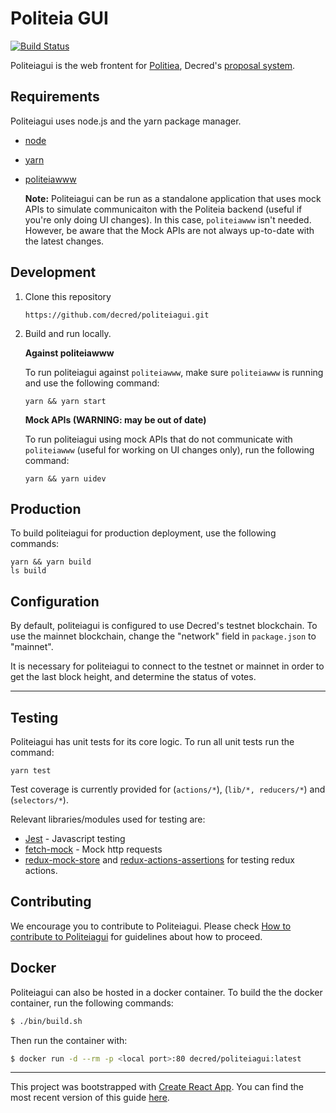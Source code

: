 # Politeia GUI

[![Build Status](https://travis-ci.org/decred/politeiagui.svg?branch=master)](https://travis-ci.org/decred/politeiagui)

Politeiagui is the web frontent for [Politiea](https://github.com/decred/politeia), Decred's [proposal system](https://proposals.decred.org/). 


## Requirements

Politeiagui uses node.js and the yarn package manager. 

- [node](https://nodejs.org/en/download/)
- [yarn](https://yarnpkg.com/en/)
- [politeiawww](https://github.com/decred/politeia)

    **Note:**  Politeiagui can be run as a standalone application that uses mock APIs to simulate communicaiton with the Politeia backend (useful if you're only doing UI changes). In this case, `politeiawww` isn't needed. However, be aware that the Mock APIs are not always up-to-date with the latest changes. 



## Development


1. Clone this repository

    `https://github.com/decred/politeiagui.git`
    

1. Build and run locally.

    **Against politeiawww**
    
    To run politeiagui against `politeiawww`, make sure `politeiawww` is running and use the following command:
    
    `yarn && yarn start`

    **Mock APIs (WARNING: may be out of date)**

    To run politeiagui using mock APIs that do not communicate with `politeiawww` (useful for working on UI changes only), run the following command:
    
    `yarn && yarn uidev`
    

    

## Production

To build politeiagui for production deployment, use the following commands:

    yarn && yarn build
    ls build

## Configuration


By default, politeiagui is configured to use Decred's testnet blockchain. To use the mainnet blockchain, change the "network" field in `package.json` to "mainnet". 

It is necessary for politeiagui to connect to the testnet or mainnet in order to get the last block height, and determine the status of votes. 

---

## Testing 

Politeiagui has unit tests for its core logic. To run all unit tests run the command:

    yarn test


Test coverage is currently provided for (`actions/*`), (`lib/*, reducers/*`) and (`selectors/*`).


Relevant libraries/modules used for testing are:

 - [Jest](https://facebook.github.io/jest/docs/en/getting-started.html) - Javascript testing
 - [fetch-mock](http://www.wheresrhys.co.uk/fetch-mock/api) - Mock http requests
 - [redux-mock-store](https://github.com/dmitry-zaets/redux-mock-store) and [redux-actions-assertions](https://github.com/redux-things/redux-actions-assertions) for testing redux actions.


## Contributing 

We encourage you to contribute to Politeiagui. Please check [How to contribute to Politeiagui](../CONTRIBUTING.md) for guidelines about how to proceed.

## Docker

Politeiagui can also be hosted in a docker container. To build the the docker container, run the following commands:

```bash
$ ./bin/build.sh
```

Then run the container with:

```bash
$ docker run -d --rm -p <local port>:80 decred/politeiagui:latest
```

---

This project was bootstrapped with [Create React App](https://github.com/facebookincubator/create-react-app).
You can find the most recent version of this guide [here](https://github.com/facebookincubator/create-react-app/blob/master/packages/react-scripts/template/README.md).
